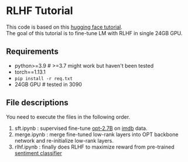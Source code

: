 # RLHF Tutorial
This code is based on this [hugging face tutorial](https://huggingface.co/blog/trl-peft).  
The goal of this tutorial is to fine-tune LM with RLHF in single 24GB GPU.  

## Requirements
* python>=3.9  # >=3.7 might work but haven't been tested
* torch==1.13.1
* `pip install -r req.txt`
* 24GB GPU   # tested in 3090

## File descriptions
You need to execute the files in the following order.
1. sft.ipynb : supervised fine-tune [opt-2.7B](https://huggingface.co/facebook/opt-2.7b) on [imdb](https://huggingface.co/datasets/imdb) data.
2. merge.ipynb : merge fine-tuned low-rank layers into OPT backbone network and re-initialize low-rank layers.
3. rlhf.ipynb : finally does RLHF to maximize reward from pre-trained [sentiment classifier](https://huggingface.co/lvwerra/distilbert-imdb])
